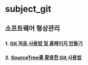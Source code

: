 # subject_git

## 소프트웨어 형상관리 

### 1. [Git 처음 사용법 및 홈페이지 만들기](https://www.youtube.com/watch?v=hYXh1l07WNM&t=35s)

### 2. [SourceTree를 활용한 Git 사용법](https://www.youtube.com/watch?v=GDXfrJwYfDc&t=147s)
